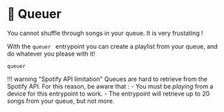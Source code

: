 # 🔮 Queuer

You cannot shuffle through songs in your queue. It is very frustating !

With the `queuer ` entrypoint you can create a playlist from your queue, and do whatever you please with it!

```shell
queuer
```

!!! warning "Spotify API limitation"
    Queues are hard to retrieve from the Spotify API. For this reason, be aware that :
        - You must be _playing_ from a device for this entrypoint to work.
        - The entrypoint will retrieve up to 20 songs from your queue, but not more.

